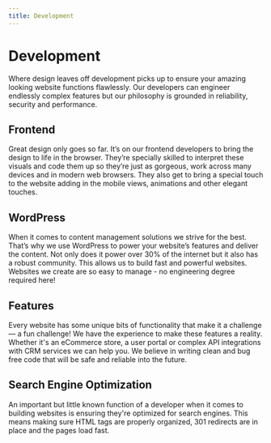 ```yaml
---
title: Development
---
```


# Development

Where design leaves off development picks up to ensure your amazing looking website functions flawlessly. Our developers can engineer endlessly complex features but our philosophy is grounded in reliability, security and performance.

## Frontend

Great design only goes so far. It’s on our frontend developers to bring the design to life in the browser. They’re specially skilled to interpret these visuals and code them up so they’re just as gorgeous, work across many devices and in modern web browsers. They also get to bring a special touch to the website adding in the mobile views, animations and other elegant touches. 

## WordPress

When it comes to content management solutions we strive for the best. That’s why we use WordPress to power your website’s features and deliver the content. Not only does it power over 30% of the internet but it also has a robust community. This allows us to build fast and powerful websites. Websites we create are so easy to manage - no engineering degree required here!

## Features

Every website has some unique bits of functionality that make it a challenge — a fun challenge! We have the experience to make these features a reality. Whether it's an eCommerce store, a user portal or complex API integrations with CRM services we can help you. We believe in writing clean and bug free code that will be safe and reliable into the future.

## Search Engine Optimization

An important but little known function of a developer when it comes to building websites is ensuring they're optimized for search engines. This means making sure HTML tags are properly organized, 301 redirects are in place and the pages load fast.